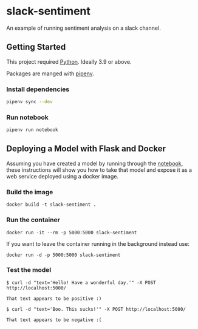 # slack-sentiment

An example of running sentiment analysis on a slack channel.

## Getting Started

This project required [Python](https://www.python.org). Ideally 3.9 or above.

Packages are manged with [pipenv](https://packaging.python.org/tutorials/managing-dependencies/#managing-dependencies).


### Install dependencies

```bash
pipenv sync --dev
```

### Run notebook

```bash
pipenv run notebook
```

## Deploying a Model with Flask and Docker

Assuming you have created a model by running through the [notebook](https://github.com/ruarfff/slack-sentiment/blob/main/Slack%20Sentiment%20Analysis.ipynb), these instructions will show you how to take that model and expose it as a web service deployed using a docker image.

### Build the image

```
docker build -t slack-sentiment .
```

### Run the container

```
docker run -it --rm -p 5000:5000 slack-sentiment
```

If you want to leave the container running in the background instead use:

```
docker run -d -p 5000:5000 slack-sentiment
```

### Test the model

```
$ curl -d "text='Hello! Have a wonderful day.'" -X POST http://localhost:5000/

That text appears to be positive :)
```

```
$ curl -d "text='Boo. This sucks!'" -X POST http://localhost:5000/

That text appears to be negative :(
```





